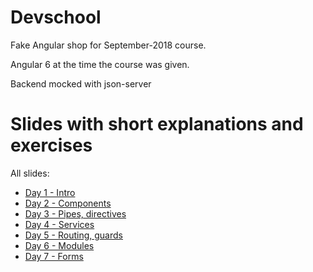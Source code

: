 # Devschool

Fake Angular shop for September-2018 course.

Angular 6 at the time the course was given.

Backend mocked with json-server

# Slides with short explanations and exercises
All slides:
* [Day 1 - Intro](https://docs.google.com/presentation/d/1-ei7dq1SoU01VEHrAw7gGLCMR9m5ZrLVdMFrF7pOBcw/edit?usp=sharing)
* [Day 2 - Components](https://docs.google.com/presentation/d/10G6-yCugYFKvRTzW9W-jXfqPnA_f3EJHCpDUzk4fu1U/edit?usp=sharing)
* [Day 3 - Pipes, directives](https://docs.google.com/presentation/d/1IIJYzwrhU4P0T8s8iOImb23x9ydGzBovObo8pEIqdm8/edit?usp=sharing)
* [Day 4 - Services](https://docs.google.com/presentation/d/1N7do3GXIDsK-JjWn8h3smawvSpg5V2i_2IHPx7vHMDw/edit?usp=sharing)
* [Day 5 - Routing, guards](https://docs.google.com/presentation/d/1o_RBWu4XqPKyZn7x7cPvsC4vm0QWGpI77KlAzZU0fy8/edit?usp=sharing)
* [Day 6 - Modules](https://docs.google.com/presentation/d/1XFIDRlk8GOdJtS9wjXKRnVt7uTXmj2N_n2GQAyl9flY/edit?usp=sharing)
* [Day 7 - Forms](https://docs.google.com/presentation/d/1qhAwFNWvpy_lnUQhfJyD9GnoqPLjApJK0pVk_1MO2Lk/edit?usp=sharing)

